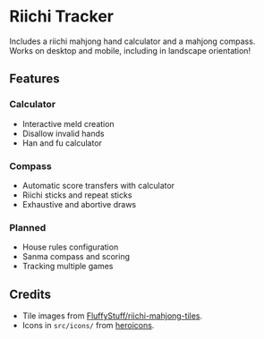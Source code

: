# Riichi Tracker

Includes a riichi mahjong hand calculator and a mahjong compass.  
Works on desktop and mobile, including in landscape orientation!

## Features

### Calculator

- Interactive meld creation
- Disallow invalid hands
- Han and fu calculator

### Compass

- Automatic score transfers with calculator
- Riichi sticks and repeat sticks
- Exhaustive and abortive draws

### Planned

- House rules configuration
- Sanma compass and scoring
- Tracking multiple games

## Credits

- Tile images from [FluffyStuff/riichi-mahjong-tiles](https://github.com/FluffyStuff/riichi-mahjong-tiles).
- Icons in `src/icons/` from [heroicons](https://heroicons.com/).
